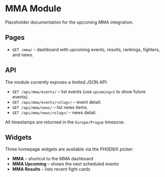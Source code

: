# MMA Module

Placeholder documentation for the upcoming MMA integration.

## Pages

- `GET /mma/` – dashboard with upcoming events, results, rankings, fighters, and news.

## API

The module currently exposes a limited JSON API:

- `GET /api/mma/events/` – list events (use `upcoming=1` to show future events).
- `GET /api/mma/events/<slug>/` – event detail.
- `GET /api/mma/news/` – list news items.
- `GET /api/mma/news/<slug>/` – news detail.

All timestamps are returned in the `Europe/Prague` timezone.

## Widgets

Three homepage widgets are available via the PH0ENIX picker:

- **MMA** – shortcut to the MMA dashboard
- **MMA Upcoming** – shows the next scheduled events
- **MMA Results** – lists recent fight cards
